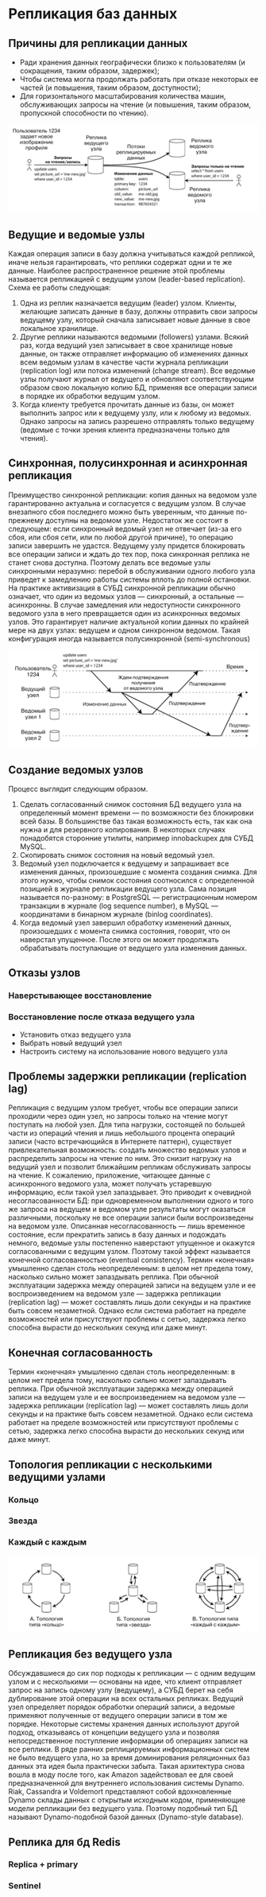 # Репликация баз данных

## Причины для репликации данных
- Ради хранения данных географически близко к пользователям (и сокращения, таким образом, задержек);
- Чтобы система могла продолжать работать при отказе некоторых ее частей (и повышения, таким образом, доступности);
- Для горизонтального масштабирования количества машин, обслуживающих запросы на чтение (и повышения, таким образом, пропускной способности по чтению).

![5.1](images/5.1.png)

## Ведущие и ведомые узлы
Каждая операция записи в базу должна учитываться каждой репликой, иначе нельзя гарантировать, что реплики содержат одни и те же данные. Наиболее распространенное решение этой проблемы называется репликацией с ведущим узлом (leader-based replication). Схема ее работы следующая:

1. Одна из реплик назначается ведущим (leader) узлом. Клиенты, желающие записать данные в базу, должны отправить свои запросы ведущему узлу, который сначала записывает новые данные в свое локальное хранилище.
2. Другие реплики называются ведомыми (followers) узлами. Всякий раз, когда ведущий узел записывает в свое хранилище новые данные, он также отправляет информацию об изменениях данных всем ведомым узлам в качестве части журнала репликации (replication log) или потока изменений (change stream). Все ведомые узлы получают журнал от ведущего и обновляют соответствующим образом свою локальную копию БД, применяя все операции записи в порядке их обработки ведущим узлом.
3. Когда клиенту требуется прочитать данные из базы, он может выполнить запрос или к ведущему узлу, или к любому из ведомых. Однако запросы на запись разрешено отправлять только ведущему (ведомые с точки зрения клиента предназначены только для чтения).

## Синхронная, полуcинхронная и асинхронная репликация
Преимущество синхронной репликации: копия данных на ведомом узле гарантированно актуальна и согласуется с ведущим узлом. 
В случае внезапного сбоя последнего можно быть уверенным, что данные по-прежнему доступны на ведомом узле. Недостаток же состоит в следующем: если синхронный ведомый узел не отвечает (из-за его сбоя, или сбоя сети, или по любой другой причине), то операцию записи завершить не удастся. 
Ведущему узлу придется блокировать все операции записи и ждать до тех пор, пока синхронная реплика не станет снова доступна.
Поэтому делать все ведомые узлы синхронными неразумно: перебой в обслуживании одного любого узла приведет к замедлению работы системы вплоть до полной остановки. На практике активизация в СУБД синхронной репликации обычно означает, что один из ведомых узлов — синхронный, а остальные — асинхронны. В случае замедления или недоступности синхронного ведомого узла в него превращается один из асинхронных ведомых узлов. Это гарантирует наличие актуальной копии данных по крайней мере на двух узлах: ведущем и одном синхронном ведомом. Такая конфигурация иногда называется полусинхронной (semi-synchronous)

![5.2](images/5.2.png)

## Создание ведомых узлов
Процесс выглядит следующим образом.
1. Сделать согласованный снимок состояния БД ведущего узла на определенный момент времени — по возможности без блокировки всей базы. В большинстве баз такая возможность есть, так как она нужна и для резервного копирования. В некоторых случаях понадобятся сторонние утилиты, например innobackupex для СУБД MySQL.
2. Скопировать снимок состояния на новый ведомый узел.
3. Ведомый узел подключается к ведущему и запрашивает все изменения данных, произошедшие с момента создания снимка. Для этого нужно, чтобы снимок состояния соотносился с определенной позицией в журнале репликации ведущего узла. Сама позиция называется по-разному: в PostgreSQL — регистрационным номером транзакции в журнале (log sequence number), в MySQL — координатами в бинарном журнале (binlog coordinates).
4. Когда ведомый узел завершил обработку изменений данных, произошедших с момента снимка состояния, говорят, что он наверстал упущенное. После этого он может продолжать обрабатывать поступающие от ведущего узла изменения данных.

## Отказы узлов
### Наверстывающее восстановление
### Восстановление после отказа ведущего узла
- Установить отказ ведущего узла
- Выбрать новый ведущий узел
- Настроить систему на использование нового ведущего узла

## Проблемы задержки репликации (replication lag)
Репликация с ведущим узлом требует, чтобы все операции записи проходили через один узел, но запросы только на чтение могут поступать на любой узел. Для типа нагрузки, состоящей по большей части из операций чтения и лишь небольшого процента операций записи (часто встречающийся в Интернете паттерн), существует привлекательная возможность: создать множество ведомых узлов и распределить запросы на чтение по ним. Это снизит нагрузку на ведущий узел и позволит ближайшим репликам обслуживать запросы на чтение.
К сожалению, приложение, читающее данные с асинхронного ведомого узла, может получать устаревшую информацию, если такой узел запаздывает. Это приводит к очевидной несогласованности БД: при одновременном выполнении одного и того же запроса на ведущем и ведомом узле результаты могут оказаться различными, поскольку не все операции записи были воспроизведены на ведомом узле. Описанная несогласованность — лишь временное состояние, если прекратить запись в базу данных и подождать немного, ведомые узлы постепенно наверстают упущенное и окажутся согласованными с ведущим узлом. Поэтому такой эффект называется конечной согласованностью (eventual consistency).
Термин «конечная» умышленно сделан столь неопределенным: в целом нет предела тому, насколько сильно может запаздывать реплика. При обычной эксплуатации задержка между операцией записи на ведущем узле и ее воспроизведением на ведомом узле — задержка репликации (replication lag) — может составлять лишь доли секунды и на практике быть совсем незаметной. Однако если система работает на пределе возможностей или присутствуют проблемы с сетью, задержка легко способна вырасти до нескольких секунд или даже минут.

## Конечная согласованность
Термин «конечная» умышленно сделан столь неопределенным: в целом нет предела тому, насколько сильно может запаздывать реплика. При обычной эксплуатации задержка между операцией записи на ведущем узле и ее воспроизведением на ведомом узле — задержка репликации (replication lag) — может составлять лишь доли секунды и на практике быть совсем незаметной. Однако если система работает на пределе возможностей или присутствуют проблемы с сетью, задержка легко способна вырасти до нескольких секунд или даже минут.

## Топология репликации с несколькими ведущими узлами
### Кольцо
### Звезда
### Каждый с каждым
![5.8](images/5.8.png)


## Репликация без ведущего узла
Обсуждавшиеся до сих пор подходы к репликации — с одним ведущим узлом и с несколькими — основаны на идее, что клиент отправляет запрос на запись одному узлу (ведущему), а СУБД берет на себя дублирование этой операции на всех остальных репликах. Ведущий узел определяет порядок обработки операций записи, а ведомые применяют полученные от ведущего операции записи в том же порядке.
Некоторые системы хранения данных используют другой подход, отказываясь от концепции ведущего узла и позволяя непосредственное поступление информации об операциях записи на все реплики. В ряде ранних реплицируемых информационных систем не было ведущего узла, но за время доминирования реляционных баз данных эта идея была практически забыта. Такая архитектура снова вошла в моду после того, как Amazon задействовал ее для своей предназначенной для внутреннего использования системы Dynamo. Riak, Cassandra и Voldemort представляют собой вдохновленные Dynamo склады данных с открытым исходным кодом, применяющие модели репликации без ведущего узла. Поэтому подобный тип БД называют Dynamo-подобной базой данных (Dynamo-style database).

## Реплика для бд Redis
### Replica + primary
### Sentinel
